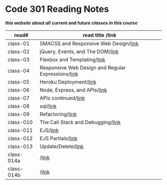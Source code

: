 # Code 301 Reading Notes

***this website about all*** **current and future** ***classes in this course***

read#| read title /link|
-----|------------|
class-01|SMACSS and Responsive Web Design/[link](https://esraaamal.github.io/reading-Note/class-01)|
class-02| jQuery, Events, and The DOM/[link](https://esraaamal.github.io/reading-Note/class-02)|
class-03|Flexbox and Templating/[link](https://esraaamal.github.io/reading-Note/class-03)|
class-04|Responsive Web Design and Regular Expressions/[link](https://esraaamal.github.io/reading-Note/class-04)|
class-05|Heroku Deployment/[link](https://esraaamal.github.io/reading-Note/class-05)|
class-06|Node, Express, and APIs/[link](https://esraaamal.github.io/reading-Note/class-06)|
class-07|APIs continued/[link](https://esraaamal.github.io/reading-Note/class-07)|
class-08|sql/[link](https://esraaamal.github.io/reading-Note/class-08)|
class-09|Refactoring/[link](https://esraaamal.github.io/reading-Note/class-09)|
class-010|The Call Stack and Debugging/[link](https://esraaamal.github.io/reading-Note/class-10)|
class-011|EJS/[link](https://esraaamal.github.io/reading-Note/class-11)|
class-012| EJS Partials/[link](https://esraaamal.github.io/reading-Note/class-12)|
class-013| Update/Delete/[link](https://esraaamal.github.io/reading-Note/class-13)|
class-014a|/[link](https://esraaamal.github.io/reading-Note/class-14)|
class-014b|/[link](#)|
